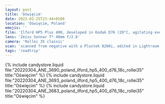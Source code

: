 ```yaml
---
layout: post
title: 'Oświęcim'
date: 2022-02-25T23:44+0100
location: 'Oświęcim, Poland'
emojis: ''
film: 'Ilford HP5 Plus 400, developed in Kodak D76 (20°C, agitating every 30 seconds for 7:30 min)'
lens: 'Zeiss Sonnar T* 40mm f/2.8'
camera: 'Rollei 35 classic'
scan: 'scanned from negative with a Plustek 8200i, edited in Lightroom'
tags: 'roadtrip'
---
```


{% include candystore.liquid file:"20220304_ANE_3690_poland_ilford_hp5_400_d76_18c_rollei35" title:"Oświęcim" %}
{% include candystore.liquid file:"20220304_ANE_3693_poland_ilford_hp5_400_d76_18c_rollei35" title:"Oświęcim" %}
{% include candystore.liquid file:"20220304_ANE_3683_poland_ilford_hp5_400_d76_18c_rollei35" title:"Oświęcim" %}